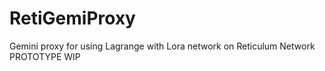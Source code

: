# RetiGemiProxy
Gemini proxy for using Lagrange with Lora network on Reticulum Network
PROTOTYPE WIP
